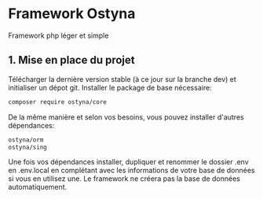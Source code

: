 # Framework Ostyna

Framework php léger et simple

## 1. Mise en place du projet

Télécharger la dernière version stable (à ce jour sur la branche dev) et initialiser un dépot git.
Installer le package de base nécessaire:
```sh
composer require ostyna/core
```

De la même manière et selon vos besoins, vous pouvez installer d'autres dépendances:
```sh
ostyna/orm
ostyna/sing
```

Une fois vos dépendances installer, dupliquer et renommer le dossier .env en .env.local en complétant avec les informations de votre base de données si vous en utilisez une.
Le framework ne créera pas la base de données automatiquement.



